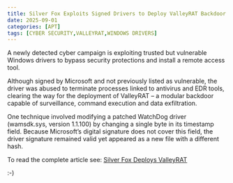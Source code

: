 ```yaml
---
title: Silver Fox Exploits Signed Drivers to Deploy ValleyRAT Backdoor
date: 2025-09-01
categories: [APT]
tags: [CYBER SECURITY,VALLEYRAT,WINDOWS DRIVERS]
---
```


A newly detected cyber campaign is exploiting trusted but vulnerable Windows drivers to bypass security protections and install a remote access tool. 

Although signed by Microsoft and not previously listed as vulnerable, the driver was abused to terminate processes linked to antivirus and EDR tools, clearing the way for the deployment of ValleyRAT – a modular backdoor capable of surveillance, command execution and data exfiltration. 

One technique involved modifying a patched WatchDog driver (wamsdk.sys, version 1.1.100) by changing a single byte in its timestamp field. Because Microsoft’s digital signature does not cover this field, the driver signature remained valid yet appeared as a new file with a different hash.

To read the complete article see:
[Silver Fox Deploys ValleyRAT](https://www.infosecurity-magazine.com/news/silver-fox-deploy-valleyrat/) 

:-) 